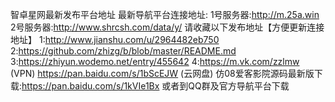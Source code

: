 智卓星网最新发布平台地址 
最新导航平台连接地址:
1号服务器:http://m.25a.win
2号服务器:http://www.shrcsh.com/data/y/ 
请收藏以下发布地址【方便更新连接地址】
1:http://www.jianshu.com/u/2964482eb750 
2:https://github.com/zhizg/b/blob/master/README.md 
3:https://zhiyun.wodemo.net/entry/455642 
4:https://m.vk.com/zzlmw (VPN) 
https://pan.baidu.com/s/1bScEJW (云网盘) 
仿08爱客影院源码最新版下载:https://pan.baidu.com/s/1kVIe1Bx 
或者到QQ群及官方导航平台下载
